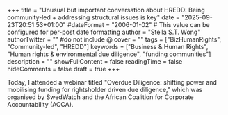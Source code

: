 +++
title = "Unusual but important conversation about HREDD: Being community-led + addressing structural issues is key"
date = "2025-09-23T20:51:53+01:00"
#dateFormat = "2006-01-02" # This value can be configured for per-post date formatting
author = "Stella S.T. Wong"
authorTwitter = "" #do not include @
cover = ""
tags = ["BizHumanRights", "Community-led", "HREDD"]
keywords = ["Business & Human Rights", "Human rights & environmental due diligence", "funding communities"]
description = ""
showFullContent = false
readingTime = false
hideComments = false
draft = true
+++




Today, I attended a webinar titled "Overdue Diligence: shifting power and mobilising funding for rightsholder driven due diligence," which was organised by SwedWatch and the African Coalition for Corporate Accountability (ACCA). 



